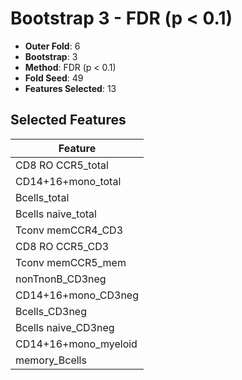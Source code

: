 # Bootstrap 3 - FDR (p < 0.1)

- **Outer Fold**: 6
- **Bootstrap**: 3
- **Method**: FDR (p < 0.1)
- **Fold Seed**: 49
- **Features Selected**: 13

## Selected Features

| Feature |
|---------|
| CD8 RO CCR5_total |
| CD14+16+mono_total |
| Bcells_total |
| Bcells naive_total |
| Tconv memCCR4_CD3 |
| CD8 RO CCR5_CD3 |
| Tconv memCCR5_mem |
| nonTnonB_CD3neg |
| CD14+16+mono_CD3neg |
| Bcells_CD3neg |
| Bcells naive_CD3neg |
| CD14+16+mono_myeloid |
| memory_Bcells |
